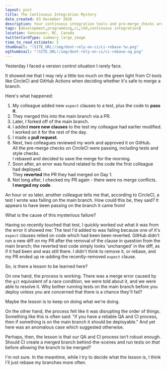 ```yaml
---
layout: post
title: The Continuous Integration Mystery
date_created: 03 December 2020
description: Your continuous integration tools and pre-merge checks aren't always the best judges.
tags: [development,programming,ci,tdd,continuous integration]
location: Vancouver, BC, Canada
twitterCardType: summary_large_image
time_to_read_estimate: 5
thumbnail: "!SITE_URL!/img/dont-rely-on-ci/ci-rebase-tw.png"
ogthumbnail: "!SITE_URL!/img/dont-rely-on-ci/ci-rebase-og.png"
---
```


Yesterday I faced a version control situation I rarely face.

It showed me that I may rely a little too much on the green light from CI tools like CircleCI and GitHub Actions when deciding whether it's safe to merge a branch.

Here's what happened:

1. My colleague added new `expect` clauses to a test, plus the code to **pass it**.
2. They merged this into the main branch via a PR.
3. Later, I forked off of the main branch.
4. I added **more new clauses** to the test my colleague had earlier modified.<br />I worked on it for the rest of the day.
5. I made a **pull request**.
6. Next, two colleagues reviewed my work and approved it on GitHub.<br />All the pre-merge checks on CircleCI were passing, including tests and style checks.<br />I rebased and decided to save the merge for the morning.
7. Soon after, an error was found related to the code the first colleague had deployed.<br />They **reverted** the PR they had merged on Day 1.
8. Not long after, I checked my PR again - there were no merge conflicts.<br />**I merged my code**.

An hour or so later, another colleague tells me that, according to CircleCI, a test I wrote was failing on the main branch. How could this be, they said? It appears to have been passing on the branch it came from!

What is the cause of this mysterious failure?

Having so recently touched that test, I quickly worked out what it was from the error it showed me: The test I'd added to was failing because one of it's `expect` clauses relied on code which had been been reverted. GitHub didn't run a new diff on my PR after the removal of the clause in question from the main branch; the reverted test code simply looks 'unchanged' in the diff, as if it had been and was still there. I didn't think to remove it, or rebase, and my PR ended up re-adding the recently-removed `expect` clause.

So, is there a lesson to be learned here?

On one hand, the process is working. There was a merge error caused by the `git` equivalent of a race condition, we were told about it, and we were able to resolve it. Why bother running tests on the main branch before you deploy unless you are concerned that there is a chance they'll fail?

Maybe the lesson is to keep on doing what we're doing.

On the other hand, the process felt like it was disrupting the order of things. Something like this is often said: "if you have a reliable QA and CI process, then if something is on the main branch it should be deployable." And yet here was an anomalous case which suggested otherwise.

Perhaps, then, the lesson is that our QA and CI process isn't robust enough. Should CI create a merged branch behind-the-scenes and run tests on _that_ before allowing the branch to be merged?

I'm not sure. In the meantime, while I try to decide what the lesson is, I think I'll just rebase my branches more often.
